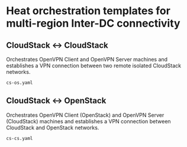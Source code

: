 # Heat orchestration templates for multi-region Inter-DC connectivity

## CloudStack <-> CloudStack

Orchestrates OpenVPN Client and OpenVPN Server machines and establishes a VPN connection between two remote isolated CloudStack networks.

```
cs-os.yaml
```

## CloudStack <-> OpenStack

Orchestrates OpenVPN Client (OpenStack) and OpenVPN Server (CloudStack) machines and establishes a VPN connection between CloudStack and OpenStack networks.

```
cs-cs.yaml
```
